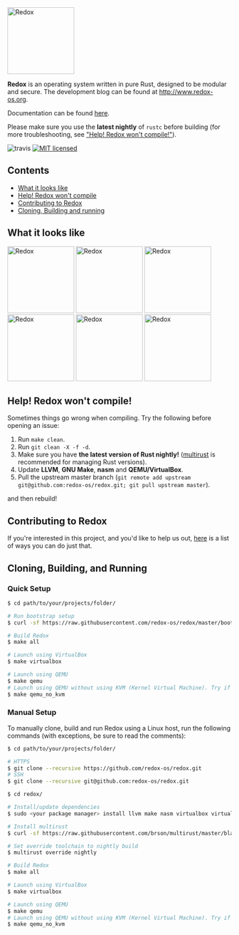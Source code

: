 <img alt="Redox" height="150" src="img/logo.png">

**Redox** is an operating system written in pure Rust, designed to be modular and secure. The development blog can be found at http://www.redox-os.org.

Documentation can be found [here](http://ticki.github.io/redocs/redox/).

Please make sure you use the **latest nightly** of `rustc` before building (for more troubleshooting, see ["Help! Redox won't compile!"](#compile-help)).

![travis](https://api.travis-ci.org/redox-os/redox.svg)
[![MIT licensed](https://img.shields.io/badge/license-MIT-blue.svg)](./LICENSE.md)

## Contents

* [What it looks like](#what-it-looks-like)
* [Help! Redox won't compile](#compile-help)
* [Contributing to Redox](#contributing)
* [Cloning, Building and running](#cloning-building-running)


## <a name="what-it-looks-like" /> What it looks like

<img alt="Redox" height="150" src="img/screenshots/Desktop.png">
<img alt="Redox" height="150" src="img/screenshots/Fancy_opacity.png">
<img alt="Redox" height="150" src="img/screenshots/File_manager.png">
<img alt="Redox" height="150" src="img/screenshots/Sodium_v1.png">
<img alt="Redox" height="150" src="img/screenshots/Boot.png">
<img alt="Redox" height="150" src="img/screenshots/start.png">

## <a name="compile-help" /> Help! Redox won't compile!

Sometimes things go wrong when compiling. Try the following before opening an issue:

1. Run `make clean`.
2. Run `git clean -X -f -d`.
3. Make sure you have **the latest version of Rust nightly!** ([multirust](https://github.com/brson/multirust) is recommended for managing Rust versions).
4. Update **LLVM**, **GNU Make**, **nasm** and **QEMU/VirtualBox**.
5. Pull the upstream master branch (`git remote add upstream git@github.com:redox-os/redox.git; git pull upstream master`).

and then rebuild!

## <a name="contributing" /> Contributing to Redox

If you're interested in this project, and you'd like to help us out, [here](CONTRIBUTING.md) is a list of ways you can do just that.

## <a name="cloning-building-running" /> Cloning, Building, and Running

### <a name="quick-setup" /> Quick Setup

```bash
$ cd path/to/your/projects/folder/

# Run bootstrap setup
$ curl -sf https://raw.githubusercontent.com/redox-os/redox/master/bootstrap.sh | sh 

# Build Redox
$ make all

# Launch using VirtualBox
$ make virtualbox

# Launch using QEMU
$ make qemu
# Launch using QEMU without using KVM (Kernel Virtual Machine). Try if QEMU gives an error.
$ make qemu_no_kvm
```

### <a name="manual-setup" /> Manual Setup

To manually clone, build and run Redox using a Linux host, run the following commands (with exceptions, be sure to read the comments):
```bash
$ cd path/to/your/projects/folder/

# HTTPS
$ git clone --recursive https://github.com/redox-os/redox.git
# SSH
$ git clone --recursive git@github.com:redox-os/redox.git

$ cd redox/

# Install/update dependencies
$ sudo <your package manager> install llvm make nasm virtualbox virtualbox-dkms qemu qemu-kvm

# Install multirust
$ curl -sf https://raw.githubusercontent.com/brson/multirust/master/blastoff.sh | sh

# Set override toolchain to nightly build
$ multirust override nightly

# Build Redox
$ make all

# Launch using VirtualBox
$ make virtualbox

# Launch using QEMU
$ make qemu
# Launch using QEMU without using KVM (Kernel Virtual Machine). Try if QEMU gives an error.
$ make qemu_no_kvm
```
